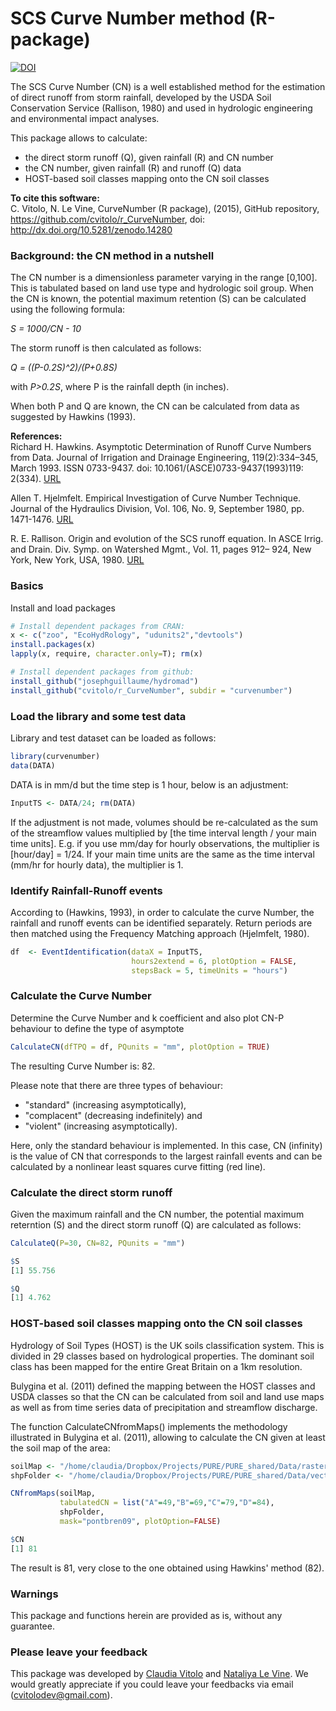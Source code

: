 SCS Curve Number method (R-package)
===================================

[![DOI](https://zenodo.org/badge/doi/10.5281/zenodo.14280.svg)](http://dx.doi.org/10.5281/zenodo.14280)

The SCS Curve Number (CN) is a well established method for the estimation of direct runoff from storm rainfall, developed by the USDA Soil Conservation Service (Rallison, 1980) and used in hydrologic engineering and environmental impact analyses. 

This package allows to calculate:  

* the direct storm runoff (Q), given rainfall (R) and CN number  
* the CN number, given rainfall (R) and runoff (Q) data
* HOST-based soil classes mapping onto the CN soil classes

**To cite this software:**  
C. Vitolo, N. Le Vine, CurveNumber (R package), (2015), GitHub repository, https://github.com/cvitolo/r_CurveNumber, doi: http://dx.doi.org/10.5281/zenodo.14280

### Background: the CN method in a nutshell
The CN number is a dimensionless parameter varying in the range [0,100]. This is tabulated based on land use type and hydrologic soil group. When the CN is known, the potential maximum retention (S) can be calculated using the following formula:

_S = 1000/CN - 10_

The storm runoff is then calculated as follows:

_Q = ((P-0.2S)^2)/(P+0.8S)_

with _P>0.2S_, where P is the rainfall depth (in inches).

When both P and Q are known, the CN can be calculated from data as suggested by Hawkins (1993). 

**References:**  
Richard H. Hawkins. Asymptotic Determination of Runoff Curve Numbers
from Data. Journal of Irrigation and Drainage Engineering, 119(2):334–345,
March 1993. ISSN 0733-9437. doi: 10.1061/(ASCE)0733-9437(1993)119:
2(334). [URL](http://ascelibrary.org/doi/abs/10.1061/%28ASCE%290733-9437%281993%29119%3A2%28334%29)

Allen T. Hjelmfelt. Empirical Investigation of Curve Number Technique. Journal of the Hydraulics Division, Vol. 106, No. 9, September 1980, pp. 1471-1476. [URL](http://cedb.asce.org/cgi/WWWdisplay.cgi?9734)

R. E. Rallison. Origin and evolution of the SCS runoff equation. In ASCE
lrrig. and Drain. Div. Symp. on Watershed Mgmt., Vol. 11, pages 912–
924, New York, New York, USA, 1980. [URL](http://cedb.asce.org/cgi/WWWdisplay.cgi?31601)

### Basics
Install and load packages
```R
# Install dependent packages from CRAN:
x <- c("zoo", "EcoHydRology", "udunits2","devtools")
install.packages(x)
lapply(x, require, character.only=T); rm(x)

# Install dependent packages from github:
install_github("josephguillaume/hydromad")
install_github("cvitolo/r_CurveNumber", subdir = "curvenumber")
```

### Load the library and some test data
Library and test dataset can be loaded as follows:
```R
library(curvenumber)
data(DATA) 
```

DATA is in mm/d but the time step is 1 hour, below is an adjustment:
```R
InputTS <- DATA/24; rm(DATA)
```

If the adjustment is not made, volumes should be re-calculated as the sum of the streamflow values multiplied by [the time interval length / your main time units]. E.g. if you use mm/day for hourly observations, the multiplier is [hour/day] = 1/24. If your main time units are the same as the time interval (mm/hr for hourly data), the multiplier is 1.

### Identify Rainfall-Runoff events
According to (Hawkins, 1993), in order to calculate the curve Number, the rainfall and runoff events can be identified separately. Return periods are then matched using the Frequency Matching approach (Hjelmfelt, 1980). 

```R
df  <- EventIdentification(dataX = InputTS,
                           hours2extend = 6, plotOption = FALSE,
                           stepsBack = 5, timeUnits = "hours")
```

### Calculate the Curve Number
Determine the Curve Number and k coefficient and also plot CN-P behaviour to 
define the type of asymptote
```R
CalculateCN(dfTPQ = df, PQunits = "mm", plotOption = TRUE)
```

The resulting Curve Number is: 82.

Please note that there are three types of behaviour: 
* "standard" (increasing asymptotically), 
* "complacent" (decreasing indefinitely) and 
* "violent" (increasing asymptotically).

Here, only the standard behaviour is implemented. In this case, CN (infinity) is the value of CN that corresponds to the largest rainfall events and can be 
calculated by a nonlinear least squares curve fitting (red line).

### Calculate the direct storm runoff
Given the maximum rainfall and the CN number, the potential maximum reterntion (S) and the direct storm runoff (Q) are calculated as follows:
```R
CalculateQ(P=30, CN=82, PQunits = "mm")

$S
[1] 55.756

$Q
[1] 4.762
```

### HOST-based soil classes mapping onto the CN soil classes
Hydrology of Soil Types (HOST) is the UK soils classification system. This is divided in 29 classes based on hydrological properties. The dominant soil class has been mapped for the entire Great Britain on a 1km resolution. 

Bulygina et al. (2011) defined the mapping between the HOST classes and USDA classes so that the CN can be calculated from soil and land use maps as well as from time series data of precipitation and streamflow discharge.

The function CalculateCNfromMaps() implements the methodology illustrated in Bulygina et al. (2011), allowing to calculate the CN given at least the soil map of the area:

```R
soilMap <- "/home/claudia/Dropbox/Projects/PURE/PURE_shared/Data/rasters/PontbrenSoilraster.tif"
shpFolder <- "/home/claudia/Dropbox/Projects/PURE/PURE_shared/Data/vectors/"

CNfromMaps(soilMap,
           tabulatedCN = list("A"=49,"B"=69,"C"=79,"D"=84),
           shpFolder,
           mask="pontbren09", plotOption=FALSE)

$CN
[1] 81
```

The result is 81, very close to the one obtained using Hawkins' method (82).


### Warnings
This package and functions herein are provided as is, without any guarantee.

### Please leave your feedback
This package was developed by [Claudia Vitolo](http://www.imperial.ac.uk/people/c.vitolo) and [Nataliya Le Vine](http://www.imperial.ac.uk/people/n.le-vine). We would greatly appreciate if you could leave your feedbacks via email (cvitolodev@gmail.com).
